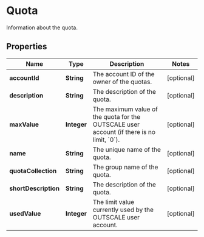 

# Quota

Information about the quota.

## Properties

| Name | Type | Description | Notes |
|------------ | ------------- | ------------- | -------------|
|**accountId** | **String** | The account ID of the owner of the quotas. |  [optional] |
|**description** | **String** | The description of the quota. |  [optional] |
|**maxValue** | **Integer** | The maximum value of the quota for the OUTSCALE user account (if there is no limit, &#x60;0&#x60;). |  [optional] |
|**name** | **String** | The unique name of the quota. |  [optional] |
|**quotaCollection** | **String** | The group name of the quota. |  [optional] |
|**shortDescription** | **String** | The description of the quota. |  [optional] |
|**usedValue** | **Integer** | The limit value currently used by the OUTSCALE user account. |  [optional] |



